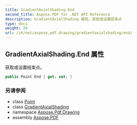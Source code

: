 ```yaml
---
title: GradientAxialShading.End
second_title: Aspose.PDF for .NET API Reference
description: GradientAxialShading 属性。获取或设置结束点
type: docs
weight: 20
url: /zh/net/aspose.pdf.drawing/gradientaxialshading/end/
---
```

## GradientAxialShading.End 属性

获取或设置结束点。

```csharp
public Point End { get; set; }
```

### 另请参阅

* class [Point](../../../aspose.pdf/point/)
* class [GradientAxialShading](../)
* namespace [Aspose.Pdf.Drawing](../../../aspose.pdf.drawing/)
* assembly [Aspose.PDF](../../../)